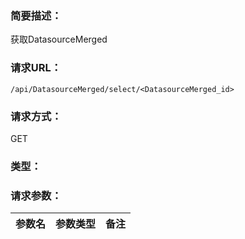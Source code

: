### **简要描述：**

获取DatasourceMerged

### **请求URL：**

`/api/DatasourceMerged/select/<DatasourceMerged_id>`

### **请求方式：**

GET

### **类型：**

### **请求参数：**

|参数名|参数类型|备注|
|:--|:--|:--|